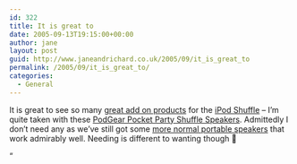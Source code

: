```yaml
---
id: 322
title: It is great to
date: 2005-09-13T19:15:00+00:00
author: jane
layout: post
guid: http://www.janeandrichard.co.uk/2005/09/it_is_great_to
permalink: /2005/09/it_is_great_to/
categories:
  - General
---
```

It is great to see so many [great add on products](http://shop.ipodworld.co.uk/iPodWorldSite/category/iPodShuffle/) for the [iPod Shuffle](http://www.apple.com/uk/ipodshuffle/) &#8211; I&#8217;m quite taken with these [PodGear Pocket Party Shuffle Speakers](http://shop.ipodworld.co.uk/iPodWorldSite/product/iPodShuffle_Speakers/PG19.htm). Admittedly I don&#8217;t need any as we&#8217;ve still got some [more normal portable speakers](http://www.argos.co.uk/webapp/wcs/stores/servlet/ProductDisplay?storeId=10001&langId=-1&catalogId=3801&productId=160821&Trail=C%24cip%3D29001.Portable%2Bspeakers&categoryId=29001&clickfrom=name) that work admirably well. Needing is different to wanting though 🙂

&#8220;